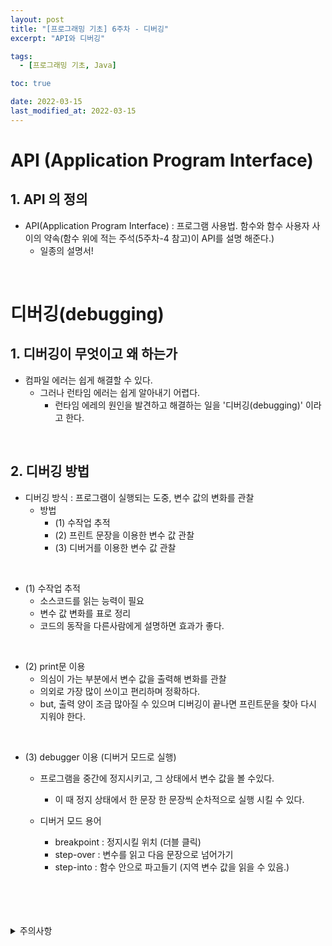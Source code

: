 ```yaml
---
layout: post
title: "[프로그래밍 기초] 6주차 - 디버깅"
excerpt: "API와 디버깅"

tags:
  - [프로그래밍 기초, Java]

toc: true

date: 2022-03-15
last_modified_at: 2022-03-15
---
```


# API (Application Program Interface)
## 1. API 의 정의
- API(Application Program Interface) : 프로그램 사용법. 함수와 함수 사용자 사이의 약속(함수 위에 적는 주석(5주차-4 참고)이 API를 설명 해준다.)
  - 일종의 설명서!
<br>

# 디버깅(debugging)
## 1. 디버깅이 무엇이고 왜 하는가
- 컴파일 에러는 쉽게 해결할 수 있다.
  - 그러나 런타임 에러는 쉽게 알아내기 어렵다.
    - 런타임 에레의 원인을 발견하고 해결하는 일을 '디버깅(debugging)' 이라고 한다.
<br>

## 2. 디버깅 방법
- 디버깅 방식 : 프로그램이 실행되는 도중, 변수 값의 변화를 관찰
  - 방법
    - (1) 수작업 추적
    - (2) 프린트 문장을 이용한 변수 값 관찰
    - (3) 디버거를 이용한 변수 값 관찰  
<br>

- (1) 수작업 추적
  - 소스코드를 읽는 능력이 필요
  - 변수 값 변화를 표로 정리
  - 코드의 동작을 다른사람에게 설명하면 효과가 좋다.  
<br>

- (2) print문 이용
  - 의심이 가는 부분에서 변수 값을 출력해 변화를 관찰
  - 의외로 가장 많이 쓰이고 편리하며 정확하다.
  - but,  출력 양이 조금 많아질 수 있으며 디버깅이 끝나면 프린트문을 찾아 다시 지워야 한다.  
<br>

- (3) debugger 이용 (디버거 모드로 실행)
  - 프로그램을 중간에 정지시키고, 그 상태에서 변수 값을 볼 수있다.
    - 이 때 정지 상태에서 한 문장 한 문장씩 순차적으로 실행 시킬 수 있다.  

  - 디버거 모드 용어
    - breakpoint : 정지시킬 위치 (더블 클릭)
    - step-over : 변수를 읽고 다음 문장으로 넘어가기
    - step-into : 함수 안으로 파고들기 (지역 변수 값을 읽을 수 있음.)  
<br>
<br>
<br>
<br>
<details>
<summary>주의사항</summary>
<div markdown="1">
이 포스팅은 강원대학교 정충교 교수님의 프로그래밍 기초 수업을 들으며 내용을 정리 한 것입니다.  
수업 내용에 대한 저작권은 교수님께 있으니,  
다른 곳으로의 무분별한 내용 복사를 자제해 주세요.
</div>
</details> 
